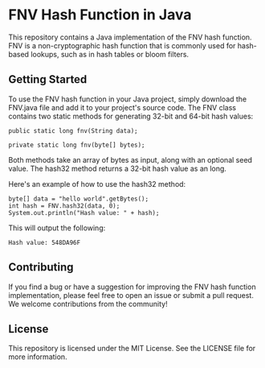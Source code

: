 # FNV Hash Function in Java

This repository contains a Java implementation of the FNV hash function. FNV is a non-cryptographic hash function that is commonly used for hash-based lookups, such as in hash tables or bloom filters.

## Getting Started

To use the FNV hash function in your Java project, simply download the FNV.java file and add it to your project's source code. The FNV class contains two static methods for generating 32-bit and 64-bit hash values:
```
public static long fnv(String data);
```
```
private static long fnv(byte[] bytes);
```


Both methods take an array of bytes as input, along with an optional seed value. The hash32 method returns a 32-bit hash value as an long.

Here's an example of how to use the hash32 method:
```
byte[] data = "hello world".getBytes();
int hash = FNV.hash32(data, 0);
System.out.println("Hash value: " + hash);
```

This will output the following:
```
Hash value: 548DA96F
```

## Contributing

If you find a bug or have a suggestion for improving the FNV hash function implementation, please feel free to open an issue or submit a pull request. We welcome contributions from the community!

## License

This repository is licensed under the MIT License. See the LICENSE file for more information.
